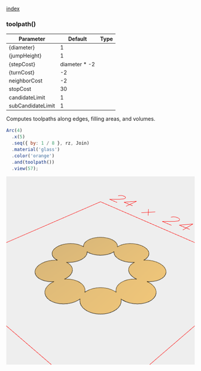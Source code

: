 [index](../../nb/api/index.md)
### toolpath()
Parameter|Default|Type
---|---|---
{diameter}|1|
{jumpHeight}|1|
{stepCost}|diameter * -2|
{turnCost}|-2|
neighborCost|-2|
stopCost|30
candidateLimit|1
subCandidateLimit|1

Computes toolpaths along edges, filling areas, and volumes.

```JavaScript
Arc(4)
  .x(5)
  .seq({ by: 1 / 8 }, rz, Join)
  .material('glass')
  .color('orange')
  .and(toolpath())
  .view(57);
```

![Image](toolpath.md.$2_57.png)
